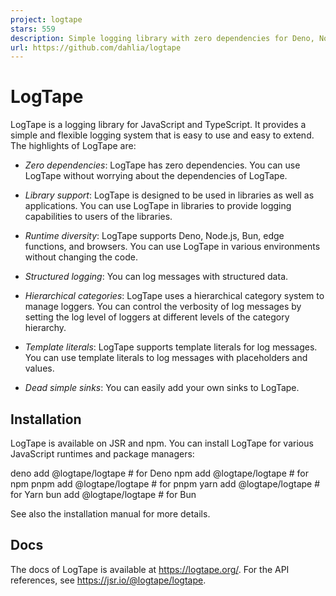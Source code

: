 ```yaml
---
project: logtape
stars: 559
description: Simple logging library with zero dependencies for Deno, Node.js, Bun, browsers, and edge functions
url: https://github.com/dahlia/logtape
---
```


LogTape
=======

LogTape is a logging library for JavaScript and TypeScript. It provides a simple and flexible logging system that is easy to use and easy to extend. The highlights of LogTape are:

-   _Zero dependencies_: LogTape has zero dependencies. You can use LogTape without worrying about the dependencies of LogTape.
    
-   _Library support_: LogTape is designed to be used in libraries as well as applications. You can use LogTape in libraries to provide logging capabilities to users of the libraries.
    
-   _Runtime diversity_: LogTape supports Deno, Node.js, Bun, edge functions, and browsers. You can use LogTape in various environments without changing the code.
    
-   _Structured logging_: You can log messages with structured data.
    
-   _Hierarchical categories_: LogTape uses a hierarchical category system to manage loggers. You can control the verbosity of log messages by setting the log level of loggers at different levels of the category hierarchy.
    
-   _Template literals_: LogTape supports template literals for log messages. You can use template literals to log messages with placeholders and values.
    
-   _Dead simple sinks_: You can easily add your own sinks to LogTape.
    

Installation
------------

LogTape is available on JSR and npm. You can install LogTape for various JavaScript runtimes and package managers:

deno add @logtape/logtape  # for Deno
npm  add @logtape/logtape  # for npm
pnpm add @logtape/logtape  # for pnpm
yarn add @logtape/logtape  # for Yarn
bun  add @logtape/logtape  # for Bun

See also the installation manual for more details.

Docs
----

The docs of LogTape is available at https://logtape.org/. For the API references, see https://jsr.io/@logtape/logtape.
